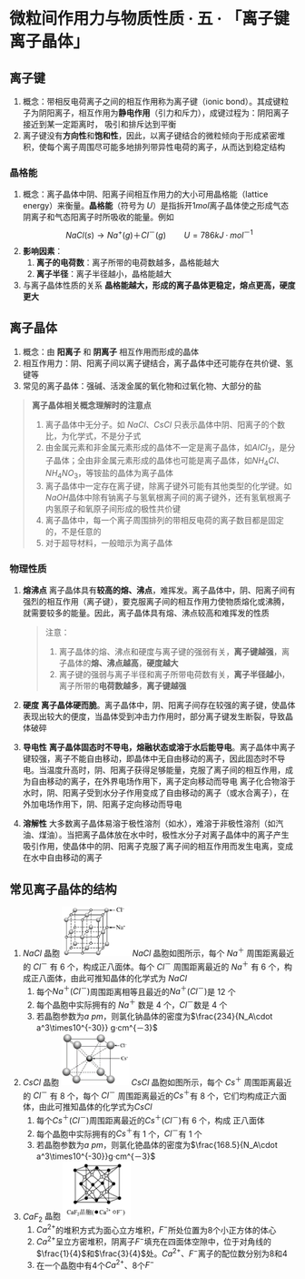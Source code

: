 # 微粒间作用力与物质性质 · 五 · 「离子键 离子晶体」

## 离子键

1. 概念：带相反电荷离子之间的相互作用称为离子键（ionic bond）。其成键粒子为阴阳离子，相互作用为**静电作用**（引力和斥力），成键过程为：阴阳离子接近到某一定距离时， 吸引和排斥达到平衡
2. 离子键没有**方向性**和**饱和性**，因此，以离子键结合的微粒倾向于形成紧密堆积，使每个离子周围尽可能多地排列带异性电荷的离子，从而达到稳定结构

### 晶格能
1. 概念：离子晶体中阴、阳离子间相互作用力的大小可用晶格能（lattice energy）来衡量。**晶格能**（符号为 $U$）是指拆开$1 mol$离子晶体使之形成气态阴离子和气态阳离子时所吸收的能量。例如
$$NaCl(s)\rightarrow Na^+(g)＋Cl^－(g) \qquad U=786 kJ·mol^{－1}$$
2. **影响因素**：
   1. **离子的电荷数**：离子所带的电荷数越多，晶格能越大
   2. **离子半径**：离子半径越小，晶格能越大
3. 与离子晶体性质的关系
   **晶格能越大，形成的离子晶体更稳定，熔点更高，硬度更大**

## 离子晶体
1. 概念：由  **阳离子**  和  **阴离子**  相互作用而形成的晶体
2. 相互作用力：阴、阳离子间以离子键结合，离子晶体中还可能存在共价键、氢键等
3. 常见的离子晶体：强碱、活泼金属的氧化物和过氧化物、大部分的盐
   
> **离子晶体相关概念理解时的注意点**
> 1. 离子晶体中无分子。如 $NaCl$、$CsCl$ 只表示晶体中阴、阳离子的个数比，为化学式，不是分子式
> 2. 由金属元素和非金属元素形成的晶体不一定是离子晶体，如$AlCl_3$，是分子晶体；全由非金属元素形成的晶体也可能是离子晶体，如$NH_4Cl、NH_4NO_3$，等铵盐的晶体为离子晶体
> 3. 离子晶体中一定存在离子键，除离子键外可能有其他类型的化学键。如$NaOH$晶体中除有钠离子与氢氧根离子间的离子键外，还有氢氧根离子内氢原子和氧原子间形成的极性共价键
> 4. 离子晶体中，每一个离子周围排列的带相反电荷的离子数目都是固定的，不是任意的
> 5. 对于超导材料，一般暗示为离子晶体

### 物理性质
1. **熔沸点**
离子晶体具有**较高的熔、沸点**，难挥发。离子晶体中，阴、阳离子间有强烈的相互作用（离子键），要克服离子间的相互作用力使物质熔化或沸腾，就需要较多的能量。因此，离子晶体具有熔、沸点较高和难挥发的性质
   > 
   > 注意：
   > 1. 离子晶体的熔、沸点和硬度与离子键的强弱有关，**离子键越强**，离子晶体的**熔、沸点越高**，**硬度越大**
   > 2. 离子键的强弱与离子半径和离子所带电荷数有关，**离子半径越小**，离子所带的**电荷数越多**，**离子键越强**
   > 

1. **硬度**
   **离子晶体硬而脆**。离子晶体中，阴、阳离子间存在较强的离子键，使晶体表现出较大的便度，当晶体受到冲击力作用时，部分离子键发生断裂，导致晶体破碎

2. **导电性**
   **离子晶体固态时不导电，熔融状态或溶于水后能导电**。离子晶体中离子键较强，离子不能自由移动，即晶体中无自由移动的离子，因此固态时不导电。当温度升高时，阴、阳离子获得足够能量，克服了离子间的相互作用，成为自由移动的离子，在外界电场作用下，离子定向移动而导电
   离子化合物溶于水时，阴、阳离子受到水分子作用变成了自由移动的离子（或水合离子），在外加电场作用下，阴、阳离子定向移动而导电

3. **溶解性**
   大多数离子晶体易溶于极性溶剂（如水），难溶于非极性溶剂（如汽油、煤油）。当把离子晶体放在水中时，极性水分子对离子晶体中的离子产生吸引作用，使晶体中的阴、阳离子克服了离子间的相互作用而发生电离，变成在水中自由移动的离子

## 常见离子晶体的结构
1. $NaCl$ 晶胞
   <img title="" src="images/5.1.png"  width="120">
   $NaCl$ 晶胞如图所示，每个 $Na^＋$ 周围距离最近的 $Cl^－$ 有  $6$  个，构成正八面体。每个 $Cl^－$ 周围距离最近的 $Na^＋$ 有  $6$ 个，构成正八面体，由此可推知晶体的化学式为 $NaCl$ 
   1. 每个$Na^＋(Cl^－)$周围距离相等且最近的$Na^＋(Cl^－)$是  $12$  个
   2. 每个晶胞中实际拥有的 $Na^＋$ 数是 $4$ 个，$Cl^－$数是 $4$ 个
   3. 若晶胞参数为$a$ $pm$，则氯化钠晶体的密度为$\frac{234}{N_A\cdot a^3\times10^{-30}} g·cm^{－3}$
2. $CsCl$ 晶胞
   <img title="" src="images/5.2.png"  width="120"> 
   $CsCl$ 晶胞如图所示，每个 $Cs^＋$ 周围距离最近的 $Cl^－$ 有  $8$ 个，每个 $Cl^－$ 周围距离最近的$Cs^＋$有 $8$ 个，它们均构成正六面体，由此可推知晶体的化学式为$CsCl$
   1. 每个$Cs^＋(Cl^－)$周围距离最近的$Cs^＋(Cl^－)$有 $6$ 个，构成  正八面体  
   2. 每个晶胞中实际拥有的$Cs^＋$有 $1$ 个，$Cl^－$有 $1$ 个
   3. 若晶胞参数为$a$ $pm$，则氯化铯晶体的密度为$\frac{168.5}{N_A\cdot a^3\times10^{-30}}g·cm^{－3}$
3. $CaF_2$ 晶胞
   <img title="" src="images/1.5.png"  width="120"> 
   1. $Ca^{2+}$的堆积方式为面心立方堆积，$F^-$所处位置为$8$个小正方体的体心
   2. $Ca^{2+}$呈立方密堆积，阴离子$F^-$填充在四面体空隙中，位于对角线的$\frac{1}{4}$和$\frac{3}{4}$处。$Ca^{2+}、F^-$离子的配位数分别为$8$和$4$
   3. 在一个晶胞中有$4$个$Ca^{2+}$、$8$个$F^-$
